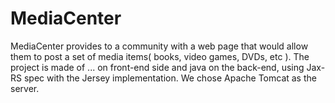 # MediaCenter
MediaCenter provides to a community with a web page that would allow them to post a set of media items( books, video games, DVDs, etc ).
The project is made of ... on front-end side and java on the back-end, using Jax-RS spec with the Jersey implementation. We chose Apache Tomcat as the server.
